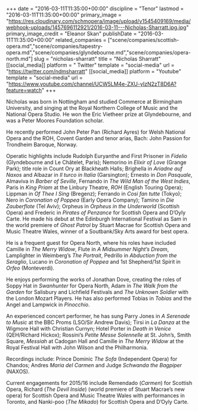 +++
date = "2016-03-11T11:35:00+00:00"
discipline = "Tenor"
lastmod = "2016-03-11T11:35:00+00:00"
primary_image = "https://res.cloudinary.com/schmopera/image/upload/v1545409169/media/webhook-uploads/1457696112921/2016-03-11---Nicholas-Sharratt.jpg.jpg"
primary_image_credit = "Eleanor Skan"
publishDate = "2016-03-11T11:35:00+00:00"
related_companies = ["scene/companies/scottish-opera.md","scene/companies/tapestry-opera.md","scene/companies/glyndebourne.md","scene/companies/opera-north.md"]
slug = "nicholas-sharratt"
title = "Nicholas Sharratt"
[[social_media]]
platform = " Twitter"
template = "social-media"
url = "https://twitter.com/ndmsharratt"
[[social_media]]
platform = "Youtube"
template = "social-media"
url = "https://www.youtube.com/channel/UCW5LM4e-ZXU-yIzN2zT8D6A?feature=watch"
+++

Nicholas was born in Nottingham and studied Commerce at Birmingham University, and singing at the Royal Northern College of Music and the National Opera Studio.  He won the Eric Vietheer prize at Glyndebourne, and was a Peter Moores Foundation scholar.

He recently performed John Peter Pan (Richard Ayres) for Welsh National Opera and the ROH, Covent Garden and tenor arias, Bach: John Passion for Trondheim Baroque, Norway.

Operatic highlights include Rudolph Euryanthe and First Prisoner in *Fidelio* (Glyndebourne and Le Châtelet, Paris); Nemorino in *Elixir of Love* (Grange Park); title role in Count Ory at Blackheath Halls; Brighella in *Ariadne auf Naxos* and Albazar in *Il turco in Italia* (Garsington); Ernesto in *Don Pasquale*, Almaviva in *Barber of Seville*, Fernando in *The Wild Man of the West Indies*, Paris in *King Priam* at the Linbury Theatre, *ROH* (English Touring Opera); Lippman in *Of Thee I Sing* (Bregenz); Ferrando in *Cosi fan tutte* (Tokyo); Nero in *Coronation of Poppea* (Early Opera Company); Tamino in *Die Zauberflote* (Tel Aviv); Orpheus in *Orpheus in the Underworld* (Scottish Opera) and Frederic in *Pirates of Penzance* for Scottish Opera and D’Oyly Carte. He made his debut at the Edinburgh International Festival as Sam in the world premiere of *Ghost Patrol* by Stuart Macrae for Scottish Opera and Music Theatre Wales, winner of a Soutbank/Sky Arts award for best opera.

He is a frequent guest for Opera North, where his roles have included Camille in *The Merry Widow*, Flute in *A Midsummer Night’s Dream*, Lamplighter in Weimberg’s *The Portrait*, Pedrillo in *Abduction from the Seraglio*, Lucano in *Coronation of Poppea* and 1st Shepherd/1st Spirit in *Orfeo* (Monteverdi).

He enjoys performing the works of Jonathan Dove, creating the roles of Soppy Hat in *Swanhunter* for Opera North, Adam in *The Walk from the Garden* for Salisbury and Lichfield Festivals and *The Unknown Soldier* with the London Mozart Players.  He has also performed Tobias in *Tobias* and the Angel and Lampwick in *Pinocchio*. 

An experienced concert performer, he has sung Parry Jones in *A Serenade to Music* at the BBC Proms (LSO/Sir Andrew Davis); Tirsi in *La Danza* at the Wigmore Hall with Christian Curnyn; Hotel Porter in *Death in Venice*  (QEH/Richard Hickox); Rossini’s *Petite Messe Solennelle* at St. John’s, Smith Square, *Messiah* at Cadogan Hall and Camille in *The Merry Widow* at the Royal Festival Hall with John Wilson and the Philharmonia. 

Recordings include: Prince Dominic *The Sofa* (Independent Opera) for Chandos; Andres *Maria del Carmen* and Judge *Schwanda the Bagpiper* (NAXOS).

Current engagements for 2015/16 include Remendado (*Carmen*) for Scottish Opera, Richard (*The Devil Inside*) (world premiere of Stuart Macrae’s new opera) for Scottish Opera and Music Theatre Wales with performances in Toronto, and Nanki-poo (*The Mikado*) for Scottish Opera and D’Oyly Carte.
